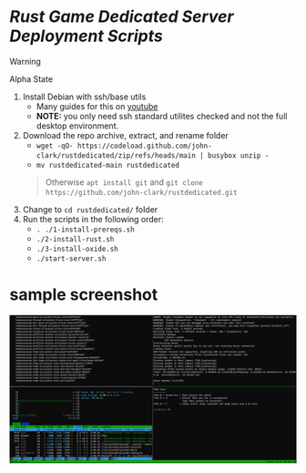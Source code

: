 # ***Rust Game Dedicated Server Deployment Scripts***

> [!WARNING]
> Alpha State

1. Install Debian with ssh/base utils
   * Many guides for this on [youtube](https://www.youtube.com/watch?v=rf3EN7e-34g)
   * **NOTE:** you only need ssh standard utilites checked and not the full desktop environment.
3. Download the repo archive, extract, and rename folder
   * `wget -qO- https://codeload.github.com/john-clark/rustdedicated/zip/refs/heads/main | busybox unzip -`
   * `mv rustdedicated-main rustdedicated`
   > Otherwise `apt install git` and `git clone https://github.com/john-clark/rustdedicated.git`
4. Change to `cd rustdedicated/` folder
5. Run the scripts in the following order:
   * `. ./1-install-prereqs.sh`
   * `./2-install-rust.sh`
   * `./3-install-oxide.sh`
   * `./start-server.sh`

# sample screenshot
<img src="rustdedicated-console.png">
